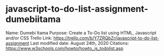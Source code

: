 # javascript-to-do-list-assignment-dumebiitama
Name: Dumebi Itama
Purpose: Create a To-Do list using HTML, Javascript and/or CSS
Trello Link: https://trello.com/b/Y7ZRQbZr/javascript-to-do-list-assignment
Last modified date: August 24th, 2020
Citations: 
https://www.w3schools.com/howto/howto_js_todolist.asp